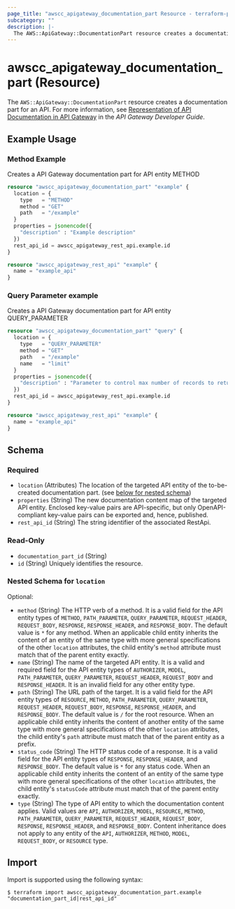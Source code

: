 ```yaml
---
page_title: "awscc_apigateway_documentation_part Resource - terraform-provider-awscc"
subcategory: ""
description: |-
  The AWS::ApiGateway::DocumentationPart resource creates a documentation part for an API. For more information, see Representation of API Documentation in API Gateway https://docs.aws.amazon.com/apigateway/latest/developerguide/api-gateway-documenting-api-content-representation.html in the API Gateway Developer Guide.
---
```


# awscc_apigateway_documentation_part (Resource)

The ``AWS::ApiGateway::DocumentationPart`` resource creates a documentation part for an API. For more information, see [Representation of API Documentation in API Gateway](https://docs.aws.amazon.com/apigateway/latest/developerguide/api-gateway-documenting-api-content-representation.html) in the *API Gateway Developer Guide*.

## Example Usage

### Method Example

Creates a API Gateway documentation part for API entity METHOD

```terraform
resource "awscc_apigateway_documentation_part" "example" {
  location = {
    type   = "METHOD"
    method = "GET"
    path   = "/example"
  }
  properties = jsonencode({
    "description" : "Example description"
  })
  rest_api_id = awscc_apigateway_rest_api.example.id
}

resource "awscc_apigateway_rest_api" "example" {
  name = "example_api"
}
```

### Query Parameter example

Creates a API Gateway documentation part for API entity QUERY_PARAMETER

```terraform
resource "awscc_apigateway_documentation_part" "query" {
  location = {
    type   = "QUERY_PARAMETER"
    method = "GET"
    path   = "/example"
    name   = "limit"
  }
  properties = jsonencode({
    "description" : "Parameter to control max number of records to return"
  })
  rest_api_id = awscc_apigateway_rest_api.example.id
}

resource "awscc_apigateway_rest_api" "example" {
  name = "example_api"
}
```

<!-- schema generated by tfplugindocs -->
## Schema

### Required

- `location` (Attributes) The location of the targeted API entity of the to-be-created documentation part. (see [below for nested schema](#nestedatt--location))
- `properties` (String) The new documentation content map of the targeted API entity. Enclosed key-value pairs are API-specific, but only OpenAPI-compliant key-value pairs can be exported and, hence, published.
- `rest_api_id` (String) The string identifier of the associated RestApi.

### Read-Only

- `documentation_part_id` (String)
- `id` (String) Uniquely identifies the resource.

<a id="nestedatt--location"></a>
### Nested Schema for `location`

Optional:

- `method` (String) The HTTP verb of a method. It is a valid field for the API entity types of ``METHOD``, ``PATH_PARAMETER``, ``QUERY_PARAMETER``, ``REQUEST_HEADER``, ``REQUEST_BODY``, ``RESPONSE``, ``RESPONSE_HEADER``, and ``RESPONSE_BODY``. The default value is ``*`` for any method. When an applicable child entity inherits the content of an entity of the same type with more general specifications of the other ``location`` attributes, the child entity's ``method`` attribute must match that of the parent entity exactly.
- `name` (String) The name of the targeted API entity. It is a valid and required field for the API entity types of ``AUTHORIZER``, ``MODEL``, ``PATH_PARAMETER``, ``QUERY_PARAMETER``, ``REQUEST_HEADER``, ``REQUEST_BODY`` and ``RESPONSE_HEADER``. It is an invalid field for any other entity type.
- `path` (String) The URL path of the target. It is a valid field for the API entity types of ``RESOURCE``, ``METHOD``, ``PATH_PARAMETER``, ``QUERY_PARAMETER``, ``REQUEST_HEADER``, ``REQUEST_BODY``, ``RESPONSE``, ``RESPONSE_HEADER``, and ``RESPONSE_BODY``. The default value is ``/`` for the root resource. When an applicable child entity inherits the content of another entity of the same type with more general specifications of the other ``location`` attributes, the child entity's ``path`` attribute must match that of the parent entity as a prefix.
- `status_code` (String) The HTTP status code of a response. It is a valid field for the API entity types of ``RESPONSE``, ``RESPONSE_HEADER``, and ``RESPONSE_BODY``. The default value is ``*`` for any status code. When an applicable child entity inherits the content of an entity of the same type with more general specifications of the other ``location`` attributes, the child entity's ``statusCode`` attribute must match that of the parent entity exactly.
- `type` (String) The type of API entity to which the documentation content applies. Valid values are ``API``, ``AUTHORIZER``, ``MODEL``, ``RESOURCE``, ``METHOD``, ``PATH_PARAMETER``, ``QUERY_PARAMETER``, ``REQUEST_HEADER``, ``REQUEST_BODY``, ``RESPONSE``, ``RESPONSE_HEADER``, and ``RESPONSE_BODY``. Content inheritance does not apply to any entity of the ``API``, ``AUTHORIZER``, ``METHOD``, ``MODEL``, ``REQUEST_BODY``, or ``RESOURCE`` type.

## Import

Import is supported using the following syntax:

```shell
$ terraform import awscc_apigateway_documentation_part.example "documentation_part_id|rest_api_id"
```

